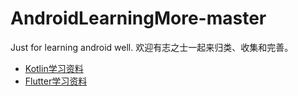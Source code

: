 # AndroidLearningMore-master
Just for learning android well.
欢迎有志之士一起来归类、收集和完善。

- [Kotlin学习资料](https://github.com/Moosphan/AndroidLearningMore-master/tree/master/kotlin)
- [Flutter学习资料](https://github.com/Moosphan/AndroidLearningMore-master/tree/master/Flutter/flutter.md)
